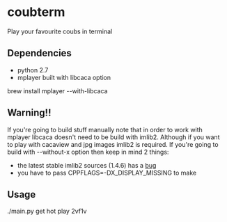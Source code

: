 coubterm
========

Play your favourite coubs in terminal


Dependencies
------------

* python 2.7
* mplayer built with libcaca option

brew install mplayer --with-libcaca


Warning!!
---------
If you're going to build stuff manually note that in order to work with mplayer libcaca doesn't need to be build with imlib2. Although if you want to play with cacaview and jpg images imlib2 is required. If you're going to build with --without-x option then keep in mind 2 things:
* the latest stable imlib2 sources (1.4.6) has a [bug](http://git.enlightenment.org/legacy/imlib2.git/commit/?id=4f36e69934ebf520a3b677c344f4b0db6e2d1400)
* you have to pass CPPFLAGS=-DX_DISPLAY_MISSING to make


Usage
-----
./main.py
get hot
play 2vf1v
